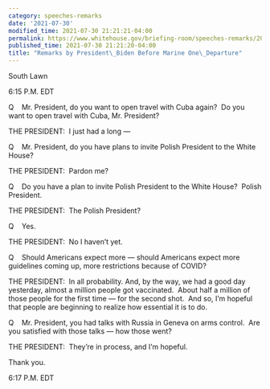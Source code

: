 ```yaml
---
category: speeches-remarks
date: '2021-07-30'
modified_time: 2021-07-30 21:21:21-04:00
permalink: https://www.whitehouse.gov/briefing-room/speeches-remarks/2021/07/30/remarks-by-president-biden-before-marine-one-departure-6/
published_time: 2021-07-30 21:21:20-04:00
title: "Remarks by President\_Biden Before Marine One\_Departure"
---
```

 
South Lawn

6:15 P.M. EDT      
  
Q    Mr. President, do you want to open travel with Cuba again?  Do you
want to open travel with Cuba, Mr. President?  
  
THE PRESIDENT:  I just had a long —    
  
Q    Mr. President, do you have plans to invite Polish President to the
White House?  
  
THE PRESIDENT:  Pardon me?  
  
Q    Do you have a plan to invite Polish President to the White House? 
Polish President.    
  
THE PRESIDENT:  The Polish President?  
  
Q    Yes.  
  
THE PRESIDENT:  No I haven’t yet.   
  
Q    Should Americans expect more — should Americans expect more
guidelines coming up, more restrictions because of COVID?  
  
THE PRESIDENT:  In all probability. And, by the way, we had a good day
yesterday, almost a million people got vaccinated.  About half a million
of those people for the first time — for the second shot.  And so, I’m
hopeful that people are beginning to realize how essential it is to
do.  
  
Q    Mr. President, you had talks with Russia in Geneva on arms
control.  Are you satisfied with those talks — how those went?  
  
THE PRESIDENT:  They’re in process, and I’m hopeful.  
  
Thank you.   
  
6:17 P.M. EDT
